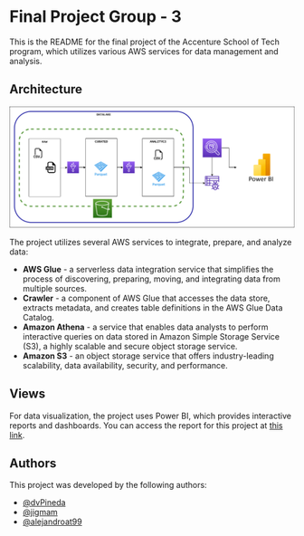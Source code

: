 # Final Project Group - 3

This is the README for the final project of the Accenture School of Tech program, which utilizes various AWS services for data management and analysis.

## Architecture

![Architecture Diagram](https://raw.githubusercontent.com/dvPineda/sot-grupo-3-practica/main/sot-group-3_arquitecture.png)

The project utilizes several AWS services to integrate, prepare, and analyze data:

- **AWS Glue** - a serverless data integration service that simplifies the process of discovering, preparing, moving, and integrating data from multiple sources.
- **Crawler** - a component of AWS Glue that accesses the data store, extracts metadata, and creates table definitions in the AWS Glue Data Catalog.
- **Amazon Athena** - a service that enables data analysts to perform interactive queries on data stored in Amazon Simple Storage Service (S3), a highly scalable and secure object storage service.
- **Amazon S3** - an object storage service that offers industry-leading scalability, data availability, security, and performance.

## Views

For data visualization, the project uses Power BI, which provides interactive reports and dashboards. You can access the report for this project at [this link](https://app.powerbi.com/groups/71e0db9a-b29e-47d0-9e6b-a68749579803/reports/5a12921e-ab22-4bb9-a475-4dba87119156?ctid=e0793d39-0939-496d-b129-198edd916feb&pbi_source=linkShare).

## Authors

This project was developed by the following authors:

- [@dvPineda](https://github.com/dvPineda)
- [@jigmam](https://github.com/jigmam)
- [@alejandroat99](https://github.com/alejandroat99)

